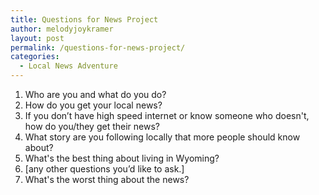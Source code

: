 ```yaml
---
title: Questions for News Project
author: melodyjoykramer
layout: post
permalink: /questions-for-news-project/
categories:
  - Local News Adventure
---
```


1. Who are you and what do you do?
2. How do you get your local news?
3. If you don’t have high speed internet or know someone who doesn't, how do you/they get their news?
4. What story are you following locally that more people should know about?
5. What's the best thing about living in Wyoming?
6. [any other questions you’d like to ask.]
7. What's the worst thing about the news?
